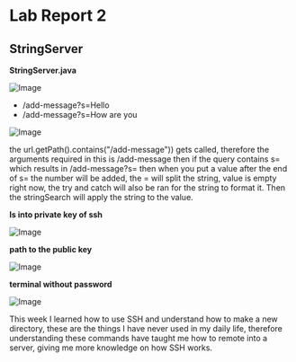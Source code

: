 # Lab Report 2

## StringServer

**StringServer.java**

![Image](https://github.com/ChrisXaysanasith/cse15l-lab-reports/assets/26499648/f9d5c42b-8156-4262-bd4d-6466f5d04570)

* /add-message?s=Hello
* /add-message?s=How are you

![Image](https://github.com/ChrisXaysanasith/cse15l-lab-reports/assets/26499648/4c044a7c-dcee-4cb7-8254-601a3896ba16)

the url.getPath().contains("/add-message")) gets called, therefore the arguments required in this is /add-message then if the query contains s= which results in /add-message?s= then when you put a value after the end of s= 
the number will be added, the = will split the string, value is empty right now, the try and catch will also be ran for the string to format it. Then the stringSearch will apply the string to the value.

**ls into private key of ssh**

![Image](https://github.com/ChrisXaysanasith/cse15l-lab-reports/assets/26499648/287e650b-6183-447d-86a2-5d2a7263148c)

**path to the public key**

![Image](https://github.com/ChrisXaysanasith/cse15l-lab-reports/assets/26499648/30eefa7e-8971-4860-9724-59325b3069d4)

**terminal without password**

![Image](https://github.com/ChrisXaysanasith/cse15l-lab-reports/assets/26499648/547d9c18-e737-43ab-b10d-eadcc61f3ef6")

This week I learned how to use SSH and understand how to make a new directory, these are the things I have never used in my daily life, therefore understanding these commands have taught me how to remote into a server, giving me more knowledge on how SSH works.
